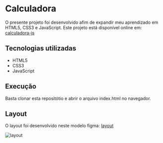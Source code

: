 # Calculadora
O presente projeto foi desenvolvido afim de expandir meu aprendizado em HTML5, CSS3 e JavaScript. Este projeto está disponível online em: [calculadora-js]()

## Tecnologias utilizadas
- HTML5
- CSS3
- JavaScript

## Execução
Basta clonar esta repositótio e abrir o arquivo index.html no navegador.

## Layout
O layout foi desenvolvido neste modelo figma: [layout](https://www.figma.com/community/file/1202607074523509182)

![layout]('./assets/layout.png')

